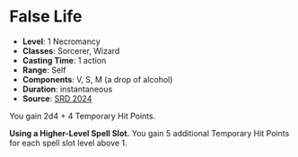 # False Life

- **Level**: 1 Necromancy
- **Classes**: Sorcerer, Wizard
- **Casting Time**: 1 action
- **Range**: Self
- **Components**: V, S, M (a drop of alcohol)
- **Duration**: instantaneous
- **Source**: [SRD 2024](../../../srds/SRD_2024.pdf)

You gain 2d4 + 4 Temporary Hit Points.

**Using a Higher-Level Spell Slot.** You gain 5 additional Temporary Hit Points for each spell slot level above 1.
